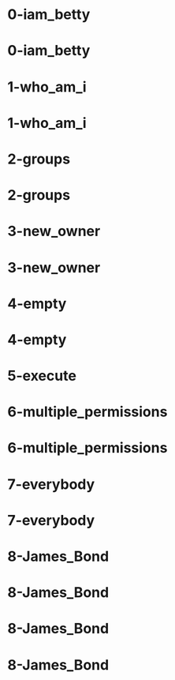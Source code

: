 # 0-iam_betty
# 0-iam_betty
# 1-who_am_i
# 1-who_am_i
# 2-groups
# 2-groups
# 3-new_owner
# 3-new_owner
# 4-empty
# 4-empty
# 5-execute
# 6-multiple_permissions
# 6-multiple_permissions
# 7-everybody
# 7-everybody
# 8-James_Bond
# 8-James_Bond
# 8-James_Bond
# 8-James_Bond
